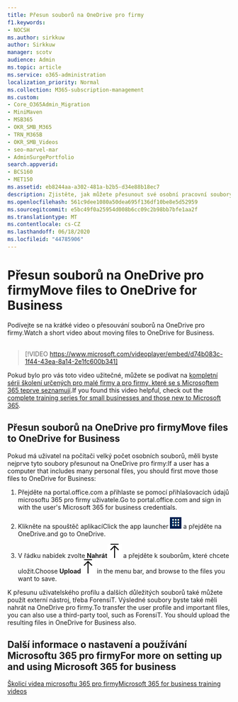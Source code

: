 ```yaml
---
title: Přesun souborů na OneDrive pro firmy
f1.keywords:
- NOCSH
ms.author: sirkkuw
author: Sirkkuw
manager: scotv
audience: Admin
ms.topic: article
ms.service: o365-administration
localization_priority: Normal
ms.collection: M365-subscription-management
ms.custom:
- Core_O365Admin_Migration
- MiniMaven
- MSB365
- OKR_SMB_M365
- TRN_M365B
- OKR_SMB_Videos
- seo-marvel-mar
- AdminSurgePortfolio
search.appverid:
- BCS160
- MET150
ms.assetid: eb8244aa-a302-481a-b2b5-d34e88b18ec7
description: Zjistěte, jak můžete přesunout své osobní pracovní soubory a citlivé firemní soubory na OneDrive pro firmy v několika jednoduchých krocích.
ms.openlocfilehash: 561c9dee1080a50dea695f136df10be8e5d52959
ms.sourcegitcommit: e5bc49f0a25954d008b6cc09c2b98bb7bfe1aa2f
ms.translationtype: MT
ms.contentlocale: cs-CZ
ms.lasthandoff: 06/18/2020
ms.locfileid: "44785906"
---
```

# <a name="move-files-to-onedrive-for-business"></a><span data-ttu-id="19eb7-103">Přesun souborů na OneDrive pro firmy</span><span class="sxs-lookup"><span data-stu-id="19eb7-103">Move files to OneDrive for Business</span></span>

<span data-ttu-id="19eb7-104">Podívejte se na krátké video o přesouvání souborů na OneDrive pro firmy.</span><span class="sxs-lookup"><span data-stu-id="19eb7-104">Watch a short video about moving files to OneDrive for Business.</span></span><br><br>

> [!VIDEO https://www.microsoft.com/videoplayer/embed/d74b083c-1f44-43ea-8a14-2e1fc600b341] 

<span data-ttu-id="19eb7-105">Pokud bylo pro vás toto video užitečné, můžete se podívat na [kompletní sérii školení určených pro malé firmy a pro firmy, které se s Microsoftem 365 teprve seznamují](https://support.microsoft.com/office/6ab4bbcd-79cf-4000-a0bd-d42ce4d12816).</span><span class="sxs-lookup"><span data-stu-id="19eb7-105">If you found this video helpful, check out the [complete training series for small businesses and those new to Microsoft 365](https://support.microsoft.com/office/6ab4bbcd-79cf-4000-a0bd-d42ce4d12816).</span></span>


## <a name="move-files-to-onedrive-for-business"></a><span data-ttu-id="19eb7-106">Přesun souborů na OneDrive pro firmy</span><span class="sxs-lookup"><span data-stu-id="19eb7-106">Move files to OneDrive for Business</span></span>

<span data-ttu-id="19eb7-107">Pokud má uživatel na počítači velký počet osobních souborů, měli byste nejprve tyto soubory přesunout na OneDrive pro firmy:</span><span class="sxs-lookup"><span data-stu-id="19eb7-107">If a user has a computer that includes many personal files, you should first move those files to OneDrive for Business:</span></span>
  
1. <span data-ttu-id="19eb7-108">Přejděte na portal.office.com a přihlaste se pomocí přihlašovacích údajů microsoftu 365 pro firmy uživatele.</span><span class="sxs-lookup"><span data-stu-id="19eb7-108">Go to portal.office.com and sign in with the user's Microsoft 365 for business credentials.</span></span>

2. <span data-ttu-id="19eb7-109">Klikněte na spouštěč aplikací</span><span class="sxs-lookup"><span data-stu-id="19eb7-109">Click the app launcher</span></span> ![The app launcher icon in Office 365](../media/7502f4ec-3c9a-435d-a7b4-b9cda85189a7.png) <span data-ttu-id="19eb7-111">a přejděte na OneDrive.</span><span class="sxs-lookup"><span data-stu-id="19eb7-111">and go to OneDrive.</span></span> 
    
3. <span data-ttu-id="19eb7-112">V řádku nabídek zvolte **Nahrát**![Upload](../media/d9b963b8-10af-42e2-953d-360301b83d3c.png) a přejděte k souborům, které chcete uložit.</span><span class="sxs-lookup"><span data-stu-id="19eb7-112">Choose **Upload**![Upload](../media/d9b963b8-10af-42e2-953d-360301b83d3c.png) in the menu bar, and browse to the files you want to save.</span></span> 
    
<span data-ttu-id="19eb7-p101">K přesunu uživatelského profilu a dalších důležitých souborů také můžete použít externí nástroj, třeba ForensiT. Výsledné soubory byste také měli nahrát na OneDrive pro firmy.</span><span class="sxs-lookup"><span data-stu-id="19eb7-p101">To transfer the user profile and important files, you can also use a third-party tool, such as ForensiT. You should upload the resulting files in OneDrive for Business also.</span></span>
  
## <a name="for-more-on-setting-up-and-using-microsoft-365-for-business"></a><span data-ttu-id="19eb7-115">Další informace o nastavení a používání Microsoftu 365 pro firmy</span><span class="sxs-lookup"><span data-stu-id="19eb7-115">For more on setting up and using Microsoft 365 for business</span></span>

[<span data-ttu-id="19eb7-116">Školicí videa microsoftu 365 pro firmy</span><span class="sxs-lookup"><span data-stu-id="19eb7-116">Microsoft 365 for business training videos</span></span>](https://support.microsoft.com/office/6ab4bbcd-79cf-4000-a0bd-d42ce4d12816)
